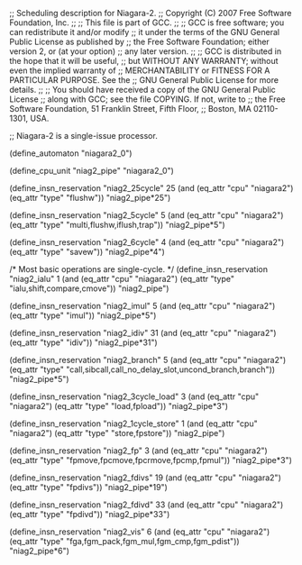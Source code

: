 ;; Scheduling description for Niagara-2.
;;   Copyright (C) 2007 Free Software Foundation, Inc.
;;
;; This file is part of GCC.
;;
;; GCC is free software; you can redistribute it and/or modify
;; it under the terms of the GNU General Public License as published by
;; the Free Software Foundation; either version 2, or (at your option)
;; any later version.
;;
;; GCC is distributed in the hope that it will be useful,
;; but WITHOUT ANY WARRANTY; without even the implied warranty of
;; MERCHANTABILITY or FITNESS FOR A PARTICULAR PURPOSE.  See the
;; GNU General Public License for more details.
;;
;; You should have received a copy of the GNU General Public License
;; along with GCC; see the file COPYING.  If not, write to
;; the Free Software Foundation, 51 Franklin Street, Fifth Floor,
;; Boston, MA 02110-1301, USA.

;; Niagara-2 is a single-issue processor.

(define_automaton "niagara2_0")

(define_cpu_unit "niag2_pipe" "niagara2_0")

(define_insn_reservation "niag2_25cycle" 25
  (and (eq_attr "cpu" "niagara2")
    (eq_attr "type" "flushw"))
  "niag2_pipe*25")

(define_insn_reservation "niag2_5cycle" 5
  (and (eq_attr "cpu" "niagara2")
    (eq_attr "type" "multi,flushw,iflush,trap"))
  "niag2_pipe*5")

(define_insn_reservation "niag2_6cycle" 4
  (and (eq_attr "cpu" "niagara2")
    (eq_attr "type" "savew"))
  "niag2_pipe*4")

/* Most basic operations are single-cycle. */
(define_insn_reservation "niag2_ialu" 1
 (and (eq_attr "cpu" "niagara2")
   (eq_attr "type" "ialu,shift,compare,cmove"))
 "niag2_pipe")

(define_insn_reservation "niag2_imul" 5
 (and (eq_attr "cpu" "niagara2")
   (eq_attr "type" "imul"))
 "niag2_pipe*5")

(define_insn_reservation "niag2_idiv" 31
 (and (eq_attr "cpu" "niagara2")
   (eq_attr "type" "idiv"))
 "niag2_pipe*31")

(define_insn_reservation "niag2_branch" 5
  (and (eq_attr "cpu" "niagara2")
    (eq_attr "type" "call,sibcall,call_no_delay_slot,uncond_branch,branch"))
  "niag2_pipe*5")

(define_insn_reservation "niag2_3cycle_load" 3
  (and (eq_attr "cpu" "niagara2")
    (eq_attr "type" "load,fpload"))
  "niag2_pipe*3")

(define_insn_reservation "niag2_1cycle_store" 1
  (and (eq_attr "cpu" "niagara2")
    (eq_attr "type" "store,fpstore"))
  "niag2_pipe")

(define_insn_reservation "niag2_fp" 3
  (and (eq_attr "cpu" "niagara2")
    (eq_attr "type" "fpmove,fpcmove,fpcrmove,fpcmp,fpmul"))
  "niag2_pipe*3")

(define_insn_reservation "niag2_fdivs" 19
  (and (eq_attr "cpu" "niagara2")
    (eq_attr "type" "fpdivs"))
  "niag2_pipe*19")

(define_insn_reservation "niag2_fdivd" 33
  (and (eq_attr "cpu" "niagara2")
    (eq_attr "type" "fpdivd"))
  "niag2_pipe*33")

(define_insn_reservation "niag2_vis" 6
  (and (eq_attr "cpu" "niagara2")
    (eq_attr "type" "fga,fgm_pack,fgm_mul,fgm_cmp,fgm_pdist"))
  "niag2_pipe*6")

